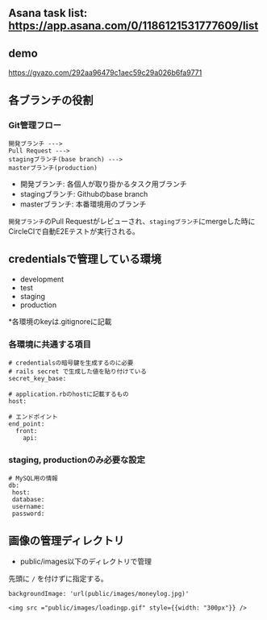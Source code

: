 ## Asana task list: https://app.asana.com/0/1186121531777609/list

## demo
https://gyazo.com/292aa96479c1aec59c29a026b6fa9771


## 各ブランチの役割

### Git管理フロー
```
開発ブランチ --->
Pull Request --->
stagingブランチ(base branch) --->
masterブランチ(production)
```

- 開発ブランチ: 各個人が取り掛かるタスク用ブランチ
- stagingブランチ: Githubのbase branch
- masterブランチ: 本番環境用のブランチ


`開発ブランチ`のPull Requestがレビューされ、`stagingブランチ`にmergeした時に
CircleCIで自動E2Eテストが実行される。

## credentialsで管理している環境
- development
- test
- staging
- production

*各環境のkeyは.gitignoreに記載

### 各環境に共通する項目

```
# credentialsの暗号鍵を生成するのに必要
# rails secret で生成した値を貼り付けている
secret_key_base:

# application.rbのhostに記載するもの
host:

# エンドポイント
end_point:
  front:
	api:
```

### staging, productionのみ必要な設定

```
# MySQL用の情報
db:
 host:
 database:
 username:
 password:
```

## 画像の管理ディレクトリ

- public/images以下のディレクトリで管理

先頭に `/` を付けずに指定する。
```
backgroundImage: 'url(public/images/moneylog.jpg)'

<img src ="public/images/loadingp.gif" style={{width: "300px"}} />
```
